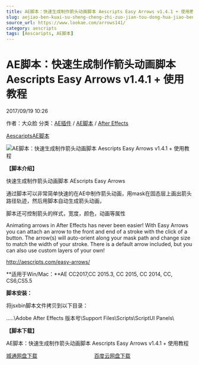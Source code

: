 ```yaml
---
title: AE脚本：快速生成制作箭头动画脚本 Aescripts Easy Arrows v1.4.1 + 使用教程
slug: aejiao-ben-kuai-su-sheng-cheng-zhi-zuo-jian-tou-dong-hua-jiao-ben-aescripts-easy-arrows-v1-4-1-shi-yong-jiao-cheng
source_url: https://www.lookae.com/arrows141/
category: aescripts
tags: [Aescaripts, AE脚本]
---
```

# AE脚本：快速生成制作箭头动画脚本 Aescripts Easy Arrows v1.4.1 + 使用教程

2017/09/19 10:26

作者：大众脸
分类：[AE插件](https://www.lookae.com/after-effects/aechajian/) / [AE脚本](https://www.lookae.com/after-effects/aescripts/) / [After Effects](https://www.lookae.com/after-effects/)

[Aescaripts](https://www.lookae.com/tag/aescaripts/)[AE脚本](https://www.lookae.com/tag/ae%e8%84%9a%e6%9c%ac/)

![AE脚本：快速生成制作箭头动画脚本 Aescripts Easy Arrows v1.4.1 + 使用教程](https://www.lookae.com/wp-content/uploads/2015/07/Arrows.jpg "AE脚本：快速生成制作箭头动画脚本 Aescripts Easy Arrows v1.4.1 + 使用教程-LookAE.com")

**【脚本介绍】**

快速生成制作箭头动画脚本 AEscripts Easy Arrows

通过脚本可以非常简单快速的在AE中制作箭头动画，用mask在固态层上画出箭头路径轨迹，然后用脚本自动生成箭头动画，

脚本还可控制箭头的样式，宽度，颜色，动画等属性

Animating arrows in After Effects has never been easier! With Easy Arrows you can attach an arrow to the front and end of a stroke with the click of a button. The arrow(s) will auto-orient along your mask path and change size to match the width of your stroke. There is a default arrow included, but you can also use custom layers of your own!

http://aescripts.com/easy-arrows/

**适用于Win/Mac：**AE CC2017,CC 2015.3, CC 2015, CC 2014, CC, CS6,CS5.5

**脚本安装：**

将jsxbin脚本文件拷贝到以下目录：

…..\Adobe After Effects 版本号\Support Files\Scripts\ScriptUI Panels\

**【脚本下载】**

AE脚本：快速生成制作箭头动画脚本 Aescripts Easy Arrows v1.4.1 + 使用教程

[城通网盘下载](https://www.pipipan.com/fs/680462-220277032)                                       [百度云网盘下载](https://pan.baidu.com/s/1eR60adk)
